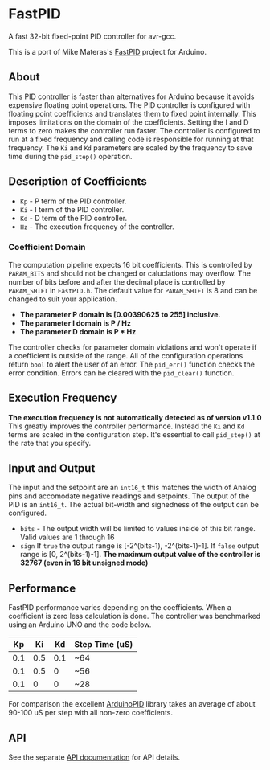 # FastPID
A fast 32-bit fixed-point PID controller for avr-gcc.

This is a port of Mike Materas's [FastPID](https://github.com/mike-matera/FastPID) project for Arduino.

## About 

This PID controller is faster than alternatives for Arduino because it avoids expensive floating point operations. The PID controller is configured with floating point coefficients and translates them to fixed point internally. This imposes limitations on the domain of the coefficients. Setting the I and D terms to zero makes the controller run faster. The controller is configured to run at a fixed frequency and calling code is responsible for running at that frequency. The `Ki` and `Kd` parameters are scaled by the frequency to save time during the `pid_step()` operation. 

## Description of Coefficients 

  * `Kp` - P term of the PID controller. 
  * `Ki` - I term of the PID controller. 
  * `Kd` - D term of the PID controller. 
  * `Hz` - The execution frequency of the controller. 

### Coefficient Domain 

The computation pipeline expects 16 bit coefficients. This is controlled by `PARAM_BITS` and should not be changed or caluclations may overflow. The number of bits before and after the decimal place is controlled by `PARAM_SHIFT` in `FastPID.h`. The default value for `PARAM_SHIFT` is 8 and can be changed to suit your application.

  * **The parameter P domain is [0.00390625 to 255] inclusive.** 
  * **The parameter I domain is P / Hz** 
  * **The parameter D domain is P * Hz** 

The controller checks for parameter domain violations and won't operate if a coefficient is outside of the range. All of the configuration operations return `bool` to alert the user of an error. The `pid_err()` function checks the error condition. Errors can be cleared with the `pid_clear()` function.

## Execution Frequency

**The execution frequency is not automatically detected as of version v1.1.0** This greatly improves the controller performance. Instead the `Ki` and `Kd` terms are scaled in the configuration step. It's essential to call `pid_step()` at the rate that you specify. 

## Input and Output 

The input and the setpoint are an `int16_t` this matches the width of Analog pins and accomodate negative readings and setpoints. The output of the PID is an `int16_t`. The actual bit-width and signedness of the output can be configured. 
  
  * `bits` - The output width will be limited to values inside of this bit range. Valid values are 1 through 16 
  * `sign` If `true` the output range is [-2^(bits-1), -2^(bits-1)-1]. If `false` output range is [0, 2^(bits-1)-1]. **The maximum output value of the controller is 32767 (even in 16 bit unsigned mode)** 

## Performance 

FastPID performance varies depending on the coefficients. When a coefficient is zero less calculation is done. The controller was benchmarked using an Arduino UNO and the code below. 

| Kp  | Ki  | Kd  | Step Time (uS) |
| --  | --  | --  | -------------- |
| 0.1 | 0.5 | 0.1 | ~64            |
| 0.1 | 0.5 | 0   | ~56            |
| 0.1 | 0   | 0   | ~28            |

For comparison the excellent [ArduinoPID](https://github.com/br3ttb/Arduino-PID-Library) library takes an average of about 90-100 uS per step with all non-zero coefficients. 

## API

See the separate [API documentation][api] for API details.

[api]: http://oddbit.com/FastPID/
